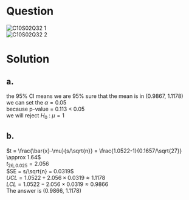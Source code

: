 # Question
![C10S02Q32 1](https://github.com/user-attachments/assets/81ef64eb-86c9-466a-ac29-16b711f296fa)  
![C10S02Q32 2](https://github.com/user-attachments/assets/ee4352e2-4c84-48cc-ad16-4d90f93d953b)

# Solution
## a.

the 95% CI means we are 95% sure that the mean is in (0.9867, 1.1178)  
we can set the $\alpha = 0.05$  
because p-value = 0.113 < 0.05  
we will reject $H_0$ : $\mu = 1$  
## b.

$t = \frac{\bar{x}-\mu}{s/\sqrt{n}} = \frac{1.0522-1}{0.1657/\sqrt{27}} \approx 1.64$   
$t_{26, 0.025} = 2.056$  
$SE = s/\sqrt{n} = 0.0319$  
$UCL = 1.0522 + 2.056 \times 0.0319 \approx 1.1178$  
$LCL = 1.0522 - 2.056 \times 0.0319 \approx 0.9866$  
The answer is (0.9866, 1.1178)
